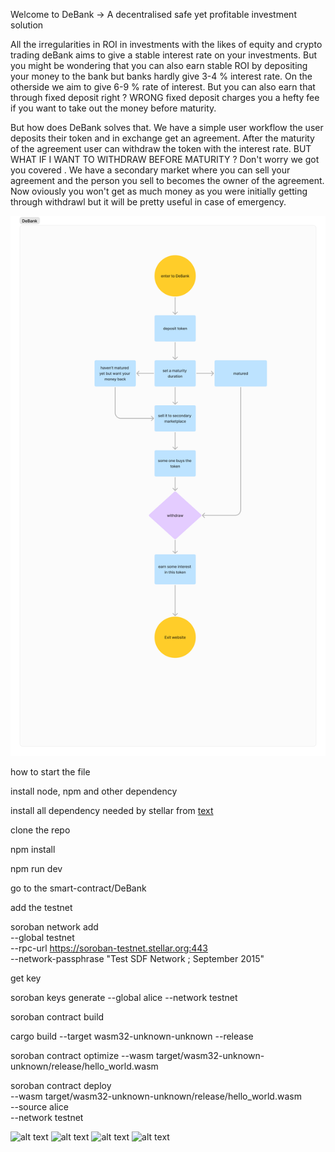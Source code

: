 Welcome to DeBank -> A decentralised safe yet profitable investment solution

All the irregularities in ROI in investments with the likes of equity and crypto trading deBank aims to give a stable interest rate on your investments. But you might be wondering that you can also earn stable ROI by depositing your money to the bank but banks hardly give 3-4 % interest rate. On the otherside we aim to give 6-9 % rate of interest. But you can also earn that through fixed deposit right ? WRONG fixed deposit charges you a hefty fee if you want to take out the money before maturity.

But how does DeBank solves that. We have a simple user workflow the user deposits their token and in exchange get an agreement. After the maturity of the agreement user can withdraw the token with the interest rate. BUT WHAT IF I WANT TO WITHDRAW BEFORE MATURITY ? Don't worry we got you covered . We have a secondary market where you can sell your agreement and the person you sell to becomes the owner of the agreement. Now oviously you won't get as much money as you were initially getting through withdrawl but it will be pretty useful in case of emergency.



![alt text](Untitled(2).png)

how to start the file 

install node, npm and other dependency

install all dependency needed by stellar from [text](https://developers.stellar.org/docs/smart-contracts/getting-started/setup)

clone the repo 

npm install

npm run dev

go to the smart-contract/DeBank

add the testnet 

soroban network add \
  --global testnet \
  --rpc-url https://soroban-testnet.stellar.org:443 \
  --network-passphrase "Test SDF Network ; September 2015"


get key

soroban keys generate --global alice --network testnet


soroban contract build

cargo build --target wasm32-unknown-unknown --release

soroban contract optimize --wasm target/wasm32-unknown-unknown/release/hello_world.wasm

soroban contract deploy \
  --wasm target/wasm32-unknown-unknown/release/hello_world.wasm \
  --source alice \
  --network testnet


  ![alt text](<Screenshot 2024-06-16 at 7.47.30 PM.png>) 
  ![alt text](<Screenshot 2024-06-16 at 7.47.21 PM.png>) 
  ![alt text](<Screenshot 2024-06-16 at 7.47.12 PM.png>) 
  ![alt text](<Screenshot 2024-06-16 at 7.47.03 PM.png>)